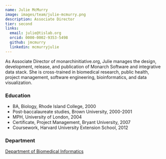 ```yaml
---
name: Julie McMurry
image: images/team/julie-mcmurry.png
description: Associate Director
tier: second
links:
  email: julie@tislab.org
  orcid: 0000-0002-9353-5498
  github: jmcmurry
  linkedin: mcmurryjulie
---
```


As Associate Director of monarchinitiative.org, Julie manages the design, development, release, and publication of Monarch Software and integrative data stack.
She is cross-trained in biomedical research, public health, project management, software engineering, bioinformatics, and data visualization.

### Education

- BA, Biology, Rhode Island College, 2000
- Post-baccalaureate studies, Brown University, 2000-2001
- MPH, University of London, 2004
- Certificate, Project Management, Bryant University, 2007
- Coursework, Harvard University Extension School, 2012

### Department

[Department of Biomedical Informatics](https://medschool.cuanschutz.edu/dbmi)
